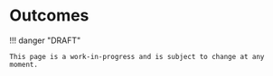 # Outcomes

!!! danger "DRAFT"

    This page is a work-in-progress and is subject to change at any moment.
